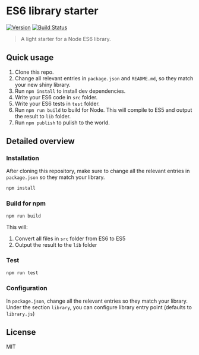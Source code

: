 ES6 library starter
===========

[![Version](http://img.shields.io/npm/v/es6-lib-starter-light.svg)](https://www.npmjs.org/package/es6-lib-starter-light)
[![Build Status](https://travis-ci.org/liady/es6-lib-starter-light.svg?branch=master)](https://travis-ci.org/liady/es6-lib-starter-light)

> A light starter for a Node ES6 library.

## Quick usage
 1. Clone this repo.
 2. Change all relevant entries in `package.json` and `README.md`, so they match your new shiny library.
 3. Run `npm install` to install dev dependencies.
 4. Write your ES6 code in `src` folder.
 5. Write your ES6 tests in `test` folder.
 6. Run `npm run build` to build for Node. This will compile to ES5 and output the result to `lib` folder.
 7. Run `npm publish` to pulish to the world.

## Detailed overview

### Installation
After cloning this repository, make sure to change all the relevant entries in `package.json` so they match your library.
```sh
npm install
```

### Build for npm
```sh
npm run build
```
This will:
 1. Convert all files in `src` folder from ES6 to ES5
 2. Output the result to the `lib` folder

### Test
```sh
npm run test
```

### Configuration
In `package.json`, change all the relevant entries so they match your library.<br/>
Under the section `library`, you can configure library entry point (defaults to `library.js`)

## License
MIT
